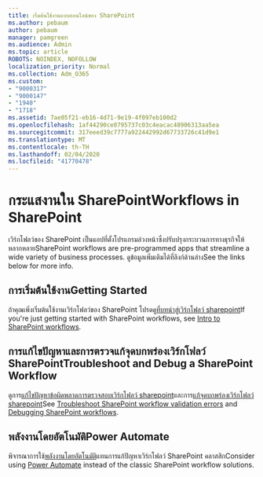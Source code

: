 ```yaml
---
title: เริ่มต้นใช้งานแบบออนไลน์ของ SharePoint
ms.author: pebaum
author: pebaum
manager: pamgreen
ms.audience: Admin
ms.topic: article
ROBOTS: NOINDEX, NOFOLLOW
localization_priority: Normal
ms.collection: Adm_O365
ms.custom:
- "9000317"
- "9000147"
- "1940"
- "1718"
ms.assetid: 7ae05f21-eb16-4d71-9e19-4f097eb100d2
ms.openlocfilehash: 1af44290ce0795737c03c4eacac48906313aa5ea
ms.sourcegitcommit: 317eeed39c7777a922442992d67733726c41d9e1
ms.translationtype: MT
ms.contentlocale: th-TH
ms.lasthandoff: 02/04/2020
ms.locfileid: "41770478"
---
```

# <a name="workflows-in-sharepoint"></a><span data-ttu-id="337dd-102">กระแสงานใน SharePoint</span><span class="sxs-lookup"><span data-stu-id="337dd-102">Workflows in SharePoint</span></span>

<span data-ttu-id="337dd-103">เวิร์กโฟลว์ของ SharePoint เป็นแอปที่ตั้งโปรแกรมล่วงหน้าซึ่งปรับปรุงกระบวนการทางธุรกิจให้หลากหลาย</span><span class="sxs-lookup"><span data-stu-id="337dd-103">SharePoint workflows are pre-programmed apps that streamline a wide variety of business processes.</span></span> <span data-ttu-id="337dd-104">ดูข้อมูลเพิ่มเติมได้ที่ลิงก์ด้านล่าง</span><span class="sxs-lookup"><span data-stu-id="337dd-104">See the links below for more info.</span></span>

## <a name="getting-started"></a><span data-ttu-id="337dd-105">การเริ่มต้นใช้งาน</span><span class="sxs-lookup"><span data-stu-id="337dd-105">Getting Started</span></span>

<span data-ttu-id="337dd-106">ถ้าคุณเพิ่งเริ่มต้นใช้งานเวิร์กโฟลว์ของ SharePoint โปรดดู[ที่บทนำสู่เวิร์กโฟลว์ sharepoint](https://support.office.com/article/introduction-to-sharepoint-workflow-07982276-54e8-4e17-8699-5056eff4d9e3)</span><span class="sxs-lookup"><span data-stu-id="337dd-106">If you're just getting started with SharePoint workflows, see [Intro to SharePoint workflows](https://support.office.com/article/introduction-to-sharepoint-workflow-07982276-54e8-4e17-8699-5056eff4d9e3).</span></span>

## <a name="troubleshoot-and-debug-a-sharepoint-workflow"></a><span data-ttu-id="337dd-107">การแก้ไขปัญหาและการตรวจแก้จุดบกพร่องเวิร์กโฟลว์ SharePoint</span><span class="sxs-lookup"><span data-stu-id="337dd-107">Troubleshoot and Debug a SharePoint Workflow</span></span>

<span data-ttu-id="337dd-108">ดูการ[แก้ไขปัญหาข้อผิดพลาดการตรวจสอบเวิร์กโฟลว์ sharepoint](https://docs.microsoft.com/sharepoint/dev/general-development/troubleshooting-sharepoint-server-workflow-validation-errors-in-visio)และการ[แก้จุดบกพร่องเวิร์กโฟลว์ sharepoint](https://docs.microsoft.com/sharepoint/dev/general-development/debugging-sharepoint-server-workflows)</span><span class="sxs-lookup"><span data-stu-id="337dd-108">See [Troubleshoot SharePoint workflow validation errors](https://docs.microsoft.com/sharepoint/dev/general-development/troubleshooting-sharepoint-server-workflow-validation-errors-in-visio) and [Debugging SharePoint workflows](https://docs.microsoft.com/sharepoint/dev/general-development/debugging-sharepoint-server-workflows).</span></span>

## <a name="power-automate"></a><span data-ttu-id="337dd-109">พลังงานโดยอัตโนมัติ</span><span class="sxs-lookup"><span data-stu-id="337dd-109">Power Automate</span></span>

<span data-ttu-id="337dd-110">พิจารณาการใช้[พลังงานโดยอัตโนมัติ](https://docs.microsoft.com/power-automate/modern-approvals)แทนการแก้ปัญหาเวิร์กโฟลว์ SharePoint คลาสสิก</span><span class="sxs-lookup"><span data-stu-id="337dd-110">Consider using [Power Automate](https://docs.microsoft.com/power-automate/modern-approvals) instead of the classic SharePoint workflow solutions.</span></span>
